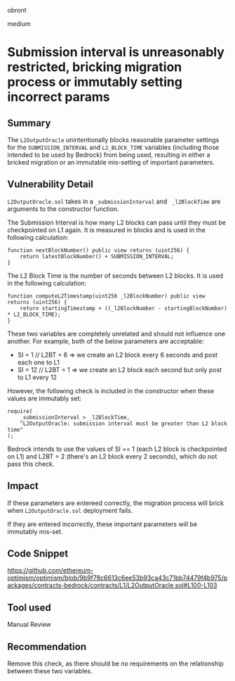 obront

medium

# Submission interval is unreasonably restricted, bricking migration process or immutably setting incorrect params

## Summary

The `L2OutputOracle` unintentionally blocks reasonable parameter settings for the `SUBMISSION_INTERVAL` and `L2_BLOCK_TIME` variables (including those intended to be used by Bedrock) from being used, resulting in either a bricked migration or an immutable mis-setting of important parameters.

## Vulnerability Detail

`L2OutputOracle.sol` takes in a `_submissionInterval` and ` _l2BlockTime` are arguments to the constructor function.

The Submission Interval is how many L2 blocks can pass until they must be checkpointed on L1 again. It is measured in blocks and is used in the following calculation:
```solidity
function nextBlockNumber() public view returns (uint256) {
    return latestBlockNumber() + SUBMISSION_INTERVAL;
}
```
The L2 Block Time is the number of seconds between L2 blocks. It is used in the following calculation:
```solidity
function computeL2Timestamp(uint256 _l2BlockNumber) public view returns (uint256) {
    return startingTimestamp + ((_l2BlockNumber - startingBlockNumber) * L2_BLOCK_TIME);
}
```
These two variables are completely unrelated and should not influence one another. For example, both of the below parameters are acceptable:
- SI = 1 // L2BT = 6 => we create an L2 block every 6 seconds and post each one to L1
- SI = 12 // L2BT = 1 => we create an L2 block each second but only post to L1 every 12

However, the following check is included in the constructor when these values are immutably set:
```solidity
require(
    _submissionInterval > _l2BlockTime,
    "L2OutputOracle: submission interval must be greater than L2 block time"
);
```
Bedrock intends to use the values of SI == 1 (each L2 block is checkpointed on L1) and L2BT = 2 (there's an L2 block every 2 seconds), which do not pass this check.

## Impact

If these parameters are entereed correctly, the migration process will brick when `L2OutputOracle.sol` deployment fails.

If they are entered incorrectly, these important parameters will be immutably mis-set.

## Code Snippet

https://github.com/ethereum-optimism/optimism/blob/9b9f78c6613c6ee53b93ca43c71bb74479f4b975/packages/contracts-bedrock/contracts/L1/L2OutputOracle.sol#L100-L103

## Tool used

Manual Review

## Recommendation

Remove this check, as there should be no requirements on the relationship between these two variables.